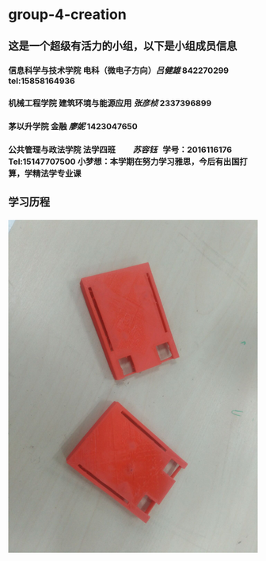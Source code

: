# group-4-creation
## 这是一个超级有活力的小组，以下是小组成员信息


### 信息科学与技术学院 电科（微电子方向）*吕健雄* 842270299 tel:15858164936
### 机械工程学院      建筑环境与能源应用 *张彦桢* 2337396899
### 茅以升学院  金融       *廖妮* 1423047650
### 公共管理与政法学院  法学四班         *苏容钰*   学号：2016116176 Tel:15147707500 小梦想：本学期在努力学习雅思，今后有出国打算，学精法学专业课

## 学习历程
###
![image](images/3D打印ardiuno外壳.jpg)

